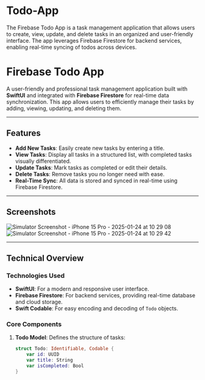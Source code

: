 # Todo-App
The Firebase Todo App is a task management application that allows users to create, view, update, and delete tasks in an organized and user-friendly interface. The app leverages Firebase Firestore for backend services, enabling real-time syncing of todos across devices. 

# Firebase Todo App

A user-friendly and professional task management application built with **SwiftUI** and integrated with **Firebase Firestore** for real-time data synchronization. This app allows users to efficiently manage their tasks by adding, viewing, updating, and deleting them.

---

## Features

- **Add New Tasks**: Easily create new tasks by entering a title.
- **View Tasks**: Display all tasks in a structured list, with completed tasks visually differentiated.
- **Update Tasks**: Mark tasks as completed or edit their details.
- **Delete Tasks**: Remove tasks you no longer need with ease.
- **Real-Time Sync**: All data is stored and synced in real-time using Firebase Firestore.

---

## Screenshots

![Simulator Screenshot - iPhone 15 Pro - 2025-01-24 at 10 29 08](https://github.com/user-attachments/assets/e9465cd3-29b7-4742-a2a1-5511b85a2e7a)
![Simulator Screenshot - iPhone 15 Pro - 2025-01-24 at 10 29 42](https://github.com/user-attachments/assets/603765d3-d256-4b0d-b537-191c4dbf0153)



---

## Technical Overview

### Technologies Used
- **SwiftUI**: For a modern and responsive user interface.
- **Firebase Firestore**: For backend services, providing real-time database and cloud storage.
- **Swift Codable**: For easy encoding and decoding of `Todo` objects.

### Core Components
1. **Todo Model**: Defines the structure of tasks:
   ```swift
   struct Todo: Identifiable, Codable {
       var id: UUID
       var title: String
       var isCompleted: Bool
   }
